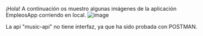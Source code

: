 ¡Hola!
A continuación os muestro algunas imágenes de la aplicación EmpleosApp corriendo en local.
![image](https://github.com/josmasec/Spring-Boot/assets/47139313/085e80a7-f9e1-47ea-b97b-842f8df22ff7)

La api "music-api" no tiene interfaz, ya que ha sido probada con POSTMAN.
